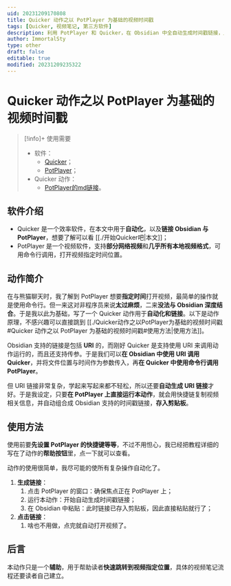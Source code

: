 ```yaml
---
uid: 20231209170808
title: Quicker 动作之以 PotPlayer 为基础的视频时间戳
tags: [Quicker, 视频笔记, 第三方软件]
description: 利用 PotPlayer 和 Quicker，在 Obsidian 中全自动生成时间戳链接，用于记录视频笔记。
author: ImmortalSty
type: other
draft: false
editable: true
modified: 20231209235322
---
```


# Quicker 动作之以 PotPlayer 为基础的视频时间戳

> [!info]+ 使用需要
>
> - 软件：
> 	- [Quicker](https://getquicker.net/)；
> 	- [PotPlayer](https://potplayer.daum.net/?lang=zh_CN)；
> - Quicker 动作：
> 	- [PotPlayer的md链接](https://getquicker.net/Sharedaction?code=e3058555-a8ad-4836-d6f4-08dbf7217f2d)。

## 软件介绍

- Quicker 是一个效率软件，在本文中用于**自动化**，以及**链接 Obsidian 与 PotPlayer**，想要了解可以看 [[./开始Quicker吧|本文]]；
- PotPlayer 是一个视频软件，支持**部分网络视频**和**几乎所有本地视频格式**，可用命令行调用，打开视频指定时间位置。

## 动作简介

在与熊猫聊天时，我了解到 PotPlayer 想要**指定时间**打开视频，最简单的操作就是使用命令行。但一来这对非程序员来说**太过麻烦**，二来**没法与 Obsidian 深度结合**。于是我以此为基础，写了一个 Quicker 动作用于**自动化和链接**。以下是动作原理，不感兴趣可以直接跳到 [[./Quicker动作之以PotPlayer为基础的视频时间戳#Quicker 动作之以 PotPlayer 为基础的视频时间戳#使用方法|使用方法]]。

Obsidian 支持的链接是包括 **URI** 的，而刚好 Quicker 是支持使用 URI 来调用动作运行的，而且还支持传参。于是我们可以**在 Obsidian 中使用 URI 调用 Quicker**，并将文件位置与时间作为参数传入，再**在 Quicker 中使用命令行调用 PotPlayer**。

但 URI 链接非常复杂，学起来写起来都不轻松，所以还要**自动生成 URI 链接**才好。于是我设定，只要**在 PotPlayer 上直接运行本动作**，就会用快捷链复制视频相关信息，并自动组合成 Obsidian 支持的时间戳链接，**存入剪贴板**。

## 使用方法

使用前要**先设置 PotPlayer 的快捷键等等**，不过不用怛心，我已经把教程详细的写在了动作的**帮助按钮**里，点一下就可以查看。

动作的使用很简单，我尽可能的使所有复杂操作自动化了。

1. **生成链接**：
	1. 点击 PotPlayer 的窗口：确保焦点正在 PotPlayer 上；
	2. 运行本动作：开始自动生成时间戳链接；
	3. 在 Obsidian 中粘贴：此时链接已存入剪贴板，因此直接粘贴就行了；
2. **点击链接**：
	1. 啥也不用做，点完就自动打开视频了。

## 后言

本动作只是一个**辅助**，用于帮助读者**快速跳转到视频指定位置**，具体的视频笔记流程还要读者自己建立。